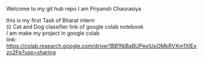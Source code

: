 Welcome to my git hub repo I am Priyansh Chaurasiya

this is my first Task of Bharat intern 
<br>(i) Cat and Dog classifier link of google colab notebook
<br>I am make my project in google colab
<br>link: https://colab.research.google.com/drive/1BB1NiBaBUPexIUxOMkRVXm1XlEozo2Fp?usp=sharing

